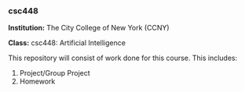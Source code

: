 ### csc448

**Institution:** The City College of New York (CCNY)

**Class:** csc448: Artificial Intelligence





This repository will consist of work done for this course. This includes:
1. Project/Group Project
2. Homework
